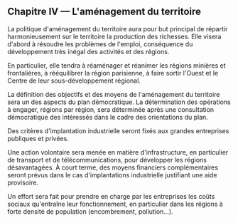 ## Chapitre IV — L'aménagement du territoire

La politique d'aménagement du territoire aura pour but principal de répartir
harmonieusement sur le territoire la production des richesses. Elle visera
d'abord à résoudre les problèmes de l'emploi, conséquence du développement
très inégal des activités et des régions.

En particulier, elle tendra à réaménager et réanimer les régions minières et
frontalières, à rééquilibrer la région parisienne, à faire sortir l'Ouest et
le Centre de leur sous-développement régional.

La définition des objectifs et des moyens de l'aménagement du territoire sera
un des aspects du plan démocratique. La détermination des opérations à
engager, régions par région, sera déterminée après une consultation
démocratique des intéressés dans le cadre des orientations du plan.

Des critères d'implantation industrielle seront fixés aux grandes entreprises
publiques et privées.

Une action volontaire sera menée en matière d'infrastructure, en particulier
de transport et de télécommunications, pour développer les régions
désavantagées. À court terme, des moyens financiers complémentaires seront
prévus dans le cas d'implantations industrielle justifiant une aide
provisoire.

Un effort sera fait pour prendre en charge par les entreprises les coûts
sociaux qu'entraîne leur fonctionnement, en particulier dans les régions à
forte densité de population (encombrement, pollution…).
